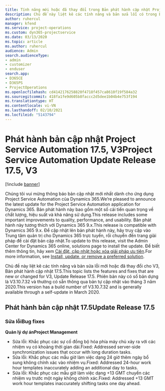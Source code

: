```yaml
---
title: Tính năng mới hoặc đã thay đổi trong Bản phát hành cập nhật Project Service Automation 17.5, Bản vá, V3
description: Chủ đề này liệt kê các tính năng và bản sửa lỗi có trong Bản phát hành cập nhật Project Service Automation 17.5, V3.
author: ruhercul
manager: kfend
ms.service: project-operations
ms.custom: dyn365-projectservice
ms.date: 03/13/2020
ms.topic: article
ms.author: ruhercul
audience: Admin
search.audienceType:
- admin
- customizer
- enduser
search.app:
- D365CE
- D365PS
- ProjectOperations
ms.openlocfilehash: cd4142176258820f4718f457ca8610f19f584a32
ms.sourcegitcommit: 418fa1fe9d605b8faccc2d5dee1b04b4e753f194
ms.translationtype: HT
ms.contentlocale: vi-VN
ms.lasthandoff: 02/10/2021
ms.locfileid: "5143794"
---
```

# <a name="project-service-automation-update-release-175-v3"></a><span data-ttu-id="554ac-103">Phát hành bản cập nhật Project Service Automation 17.5, V3</span><span class="sxs-lookup"><span data-stu-id="554ac-103">Project Service Automation Update Release 17.5, V3</span></span>

[!include [banner](../includes/psa-now-project-operations.md)]

<span data-ttu-id="554ac-104">Chúng tôi vui mừng thông báo bản cập nhật mới nhất dành cho ứng dụng Project Service Automation của Dynamics 365.</span><span class="sxs-lookup"><span data-stu-id="554ac-104">We’re pleased to announce the latest update for the Project Service Automation application for Dynamics 365.</span></span> <span data-ttu-id="554ac-105">Bản phát hành này bao gồm một số cải tiến quan trọng về chất lượng, hiệu suất và khả năng sử dụng.</span><span class="sxs-lookup"><span data-stu-id="554ac-105">This release includes some important improvements to quality, performance, and usability.</span></span>  <span data-ttu-id="554ac-106">Bản phát hành này tương thích với Dynamics 365 9.x.</span><span class="sxs-lookup"><span data-stu-id="554ac-106">This release is compatible with Dynamics 365 9.x.</span></span> <span data-ttu-id="554ac-107">Để cập nhật lên bản phát hành này, hãy truy cập vào Trung tâm quản trị cho Dynamics 365 trực tuyến, rồi chuyển đến trang giải pháp để cài đặt bản cập nhật.</span><span class="sxs-lookup"><span data-stu-id="554ac-107">To update to this release, visit the Admin Center for Dynamics 365 online, solutions page to install the update.</span></span> <span data-ttu-id="554ac-108">Để biết thêm thông tin, hãy xem [Cài đặt, cập nhật hoặc xóa giải pháp ưu tiên](https://docs.microsoft.com/power-platform/admin/install-remove-preferred-solution).</span><span class="sxs-lookup"><span data-stu-id="554ac-108">For more information, see [Install, update, or remove a preferred solution](https://docs.microsoft.com/power-platform/admin/install-remove-preferred-solution).</span></span>

<span data-ttu-id="554ac-109">Chủ đề này liệt kê các tính năng và bản sửa lỗi mới hoặc đã thay đổi cho V3, Bản phát hành cập nhật 17.5.</span><span class="sxs-lookup"><span data-stu-id="554ac-109">This topic lists the features and fixes that are new or changed for V3, Update Release 17.5.</span></span> <span data-ttu-id="554ac-110">Phiên bản này có số bản dựng là V3.10.7.32 và thường có sẵn thông qua bản tự cập nhật vào tháng 3 năm 2020.</span><span class="sxs-lookup"><span data-stu-id="554ac-110">This version has a build number of V3.10.7.32 and is generally available through a self-update in March 2020.</span></span>


## <a name="update-release-175"></a><span data-ttu-id="554ac-111">Phát hành bản cập nhật 17.5</span><span class="sxs-lookup"><span data-stu-id="554ac-111">Update Release 17.5</span></span>

### <a name="bug-fixes"></a><span data-ttu-id="554ac-112">Sửa lỗi</span><span class="sxs-lookup"><span data-stu-id="554ac-112">Bug fixes</span></span>


<span data-ttu-id="554ac-113">**Quản lý dự án**</span><span class="sxs-lookup"><span data-stu-id="554ac-113">**Project Management**</span></span>

- <span data-ttu-id="554ac-114">Sửa lỗi: Khắc phục các sự cố đồng bộ hóa phía máy chủ xảy ra với các nhiệm vụ có khoảng thời gian dài.</span><span class="sxs-lookup"><span data-stu-id="554ac-114">Fixed: Addressed server-side synchronization issues that occur with long duration tasks.</span></span>
- <span data-ttu-id="554ac-115">Sửa lỗi: Khắc phục các mẫu giờ làm việc dạng 24 giờ thêm ngày bổ sung không chính xác vào nhiệm vụ.</span><span class="sxs-lookup"><span data-stu-id="554ac-115">Fixed: Addressed 24-hour work hour templates inaccurately adding an additional day to tasks.</span></span>
- <span data-ttu-id="554ac-116">Sửa lỗi: Khắc phục các mẫu giờ làm việc dạng +13 GMT chuyển các nhiệm vụ trước một ngày không chính xác.</span><span class="sxs-lookup"><span data-stu-id="554ac-116">Fixed: Addressed +13 GMT work hour templates inaccurately shifting tasks one day ahead.</span></span>

